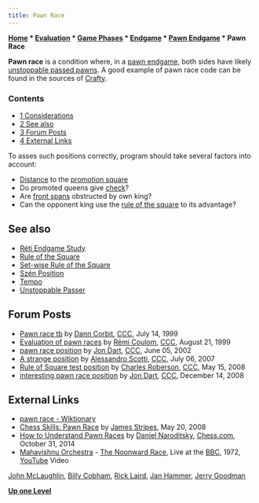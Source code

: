 ```yaml
---
title: Pawn Race
---
```

**[Home](Home "Home") \* [Evaluation](Evaluation "Evaluation") \* [Game Phases](Game_Phases "Game Phases") \* [Endgame](Endgame "Endgame") \* [Pawn Endgame](Pawn_Endgame "Pawn Endgame") \* Pawn Race**


**Pawn race** is a condition where, in a [pawn endgame](Pawn_Endgame "Pawn Endgame"), both sides have likely [unstoppable passed pawns](Unstoppable_Passer "Unstoppable Passer"). A good example of pawn race code can be found in the sources of [Crafty](Crafty "Crafty").



### Contents


* [1 Considerations](#considerations)
* [2 See also](#see-also)
* [3 Forum Posts](#forum-posts)
* [4 External Links](#external-links)






To asses such positions correctly, program should take several factors into account:



* [Distance](Distance "Distance") to the [promotion square](Promotion_Square "Promotion Square")
* Do promoted queens give [check](Check "Check")?
* Are [front spans](Pawn_Spans "Pawn Spans") obstructed by own king?
* Can the opponent king use the [rule of the square](Rule_of_the_Square "Rule of the Square") to its advantage?


## See also


* [Réti Endgame Study](R%C3%A9ti_Endgame_Study "Réti Endgame Study")
* [Rule of the Square](Rule_of_the_Square "Rule of the Square")
* [Set-wise Rule of the Square](King_Pattern#SetwiseRuleoftheSquare "King Pattern")
* [Szén Position](Chunker#SzenPosition "Chunker")
* [Tempo](Tempo "Tempo")
* [Unstoppable Passer](Unstoppable_Passer "Unstoppable Passer")


## Forum Posts


* [Pawn race tb](https://www.stmintz.com/ccc/index.php?id=60386) by [Dann Corbit](Dann_Corbit "Dann Corbit"), [CCC](CCC "CCC"), July 14, 1999
* [Evaluation of pawn races](https://www.stmintz.com/ccc/index.php?id=65487) by [Rémi Coulom](R%C3%A9mi_Coulom "Rémi Coulom"), [CCC](CCC "CCC"), August 21, 1999
* [pawn race position](https://www.stmintz.com/ccc/index.php?id=234120) by [Jon Dart](Jon_Dart "Jon Dart"), [CCC](CCC "CCC"), June 05, 2002
* [A strange position](http://www.talkchess.com/forum/viewtopic.php?t=14901) by [Alessandro Scotti](Alessandro_Scotti "Alessandro Scotti"), [CCC](CCC "CCC"), July 06, 2007
* [Rule of Square test position](http://www.talkchess.com/forum/viewtopic.php?t=21149) by [Charles Roberson](Charles_Roberson "Charles Roberson"), [CCC](CCC "CCC"), May 15, 2008
* [interesting pawn race position](http://www.talkchess.com/forum/viewtopic.php?t=25434) by [Jon Dart](Jon_Dart "Jon Dart"), [CCC](CCC "CCC"), December 14, 2008


## External Links


* [pawn race - Wiktionary](https://en.wiktionary.org/wiki/pawn_race)
* [Chess Skills: Pawn Race](http://chessskill.blogspot.com/2008/05/pawn-race.html) by [James Stripes](http://www.blogger.com/profile/13437334325501974461), May 20, 2008
* [How to Understand Pawn Races](https://www.chess.com/article/view/pawn-races) by [Daniel Naroditsky](https://en.wikipedia.org/wiki/Daniel_Naroditsky), [Chess.com](index.php?title=Chess.com&action=edit&redlink=1 "Chess.com (page does not exist)"), October 31, 2014
* [Mahavishnu Orchestra](Category:Mahavishnu_Orchestra "Category:Mahavishnu Orchestra") - [The Noonward Race](https://en.wikipedia.org/wiki/The_Inner_Mounting_Flame), Live at the [BBC](https://en.wikipedia.org/wiki/BBC), 1972, [YouTube](https://en.wikipedia.org/wiki/YouTube) Video


 [John McLaughlin](Category:John_McLaughlin "Category:John McLaughlin"), [Billy Cobham](Category:Billy_Cobham "Category:Billy Cobham"), [Rick Laird](Category:Rick_Laird "Category:Rick Laird"), [Jan Hammer](Category:Jan_Hammer "Category:Jan Hammer"), [Jerry Goodman](https://en.wikipedia.org/wiki/Jerry_Goodman)
 
**[Up one Level](Pawn_Endgame "Pawn Endgame")**







 
